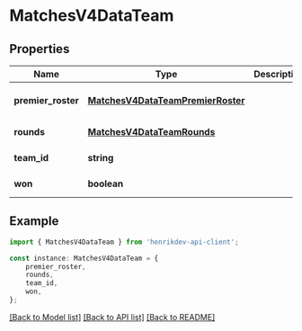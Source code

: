 # MatchesV4DataTeam


## Properties

Name | Type | Description | Notes
------------ | ------------- | ------------- | -------------
**premier_roster** | [**MatchesV4DataTeamPremierRoster**](MatchesV4DataTeamPremierRoster.md) |  | [optional] [default to undefined]
**rounds** | [**MatchesV4DataTeamRounds**](MatchesV4DataTeamRounds.md) |  | [default to undefined]
**team_id** | **string** |  | [default to undefined]
**won** | **boolean** |  | [default to undefined]

## Example

```typescript
import { MatchesV4DataTeam } from 'henrikdev-api-client';

const instance: MatchesV4DataTeam = {
    premier_roster,
    rounds,
    team_id,
    won,
};
```

[[Back to Model list]](../README.md#documentation-for-models) [[Back to API list]](../README.md#documentation-for-api-endpoints) [[Back to README]](../README.md)
